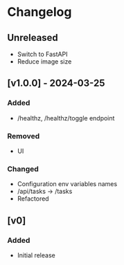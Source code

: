 # Changelog

## Unreleased

- Switch to FastAPI
- Reduce image size

## [v1.0.0] - 2024-03-25

### Added

- /healthz, /healthz/toggle endpoint

### Removed

- UI

### Changed

- Configuration env variables names
- /api/tasks -> /tasks
- Refactored

## [v0]

### Added

- Initial release